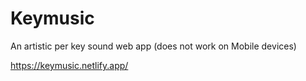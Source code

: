 # Keymusic
An artistic per key sound web app (does not work on Mobile devices)


https://keymusic.netlify.app/
